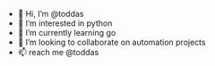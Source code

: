 - 👋 Hi, I’m @toddas
- 👀 I’m interested in python
- 🌱 I’m currently learning go
- 💞️ I’m looking to collaborate on automation projects
- 📫 reach me @toddas


